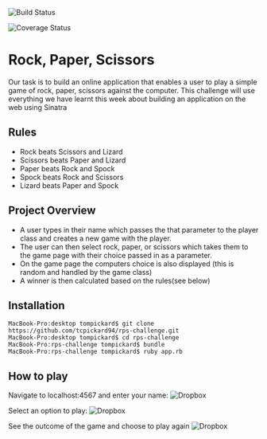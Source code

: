 ![Build Status](https://travis-ci.org/tcpickard94/rps-challenge.svg?branch=master)

![Coverage Status](https://coveralls.io/repos/github/tcpickard94/rps-challenge/badge.svg?branch=master)

Rock, Paper, Scissors
=====================

Our task is to build an online application that enables a user to play a simple game of rock, paper, scissors against the computer. This challenge will use everything we have learnt this week about building an application on the web using Sinatra

Rules
--------
- Rock beats Scissors and Lizard
- Scissors beats Paper and Lizard
- Paper beats Rock and Spock
- Spock beats Rock and Scissors
- Lizard beats Paper and Spock

Project Overview
----------------
- A user types in their name which passes the that parameter to the player class and creates a new game with the player.
- The user can then select rock, paper, or scissors which takes them to the game page with their choice passed in as a parameter.
- On the game page the computers choice is also displayed (this is random and handled by the game class)
- A winner is then calculated based on the rules(see below)

Installation
------------
```
MacBook-Pro:desktop tompickard$ git clone https://github.com/tcpickard94/rps-challenge.git
MacBook-Pro:desktop tompickard$ cd rps-challenge
MacBook-Pro:rps-challenge tompickard$ bundle
MacBook-Pro:rps-challenge tompickard$ ruby app.rb
```

How to play
-----------

Navigate to localhost:4567 and enter your name:
![Dropbox](https://www.dropbox.com/s/euw4a62qqrg0tso/Screenshot%202016-02-07%2011.11.04.png?raw=1)

Select an option to play:
![Dropbox](https://www.dropbox.com/s/xw82hnocmw614vc/Screenshot%202016-02-07%2011.11.12.png?raw=1)

See the outcome of the game and choose to play again
![Dropbox](https://www.dropbox.com/s/9xk131v77vv0t4h/Screenshot%202016-02-07%2011.11.18.png?raw=1)

